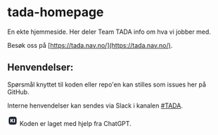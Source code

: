 # tada-homepage
En ekte hjemmeside.  Her deler Team TADA info om hva vi jobber med.

Besøk oss på [https://tada.nav.no/](https://tada.nav.no/).

## Henvendelser:
Spørsmål knyttet til koden eller repo'en kan stilles som issues her på GitHub.

Interne henvendelser kan sendes via Slack i kanalen [#TADA](https://nav-it.slack.com/archives/C03CXENSLMV).

![KI](docs/images/ki.png) Koden er laget med hjelp fra ChatGPT.